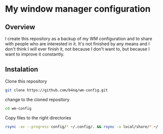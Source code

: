 # My window manager configuration 

## Overview 
I create this repository as a backup of my WM configuration and to share with people who are interested in it. It's not finished by any means and I don't think I will ever finish it, not because I don't want to, but because I want to improve it constantly. 

## Instalation
Clone this repository
```bash
git clone https://github.com/b4nq/wm-config.git 
```
change to the cloned repository
```bash
cd wm-config
```
Copy files to the right directories
```bash
rsync -av --progress config/* ~/.config/. && rsync -a local/share/* ~/.local/share/. 
```
